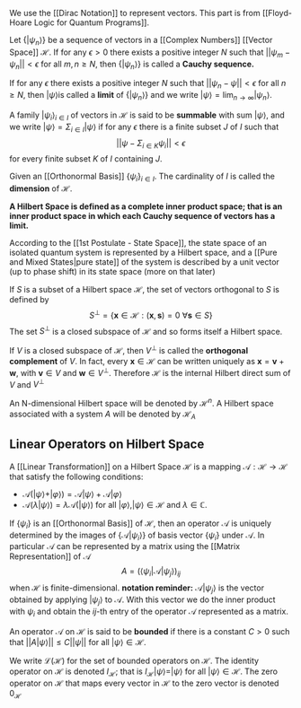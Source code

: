 We use the [[Dirac Notation]] to represent vectors.
This part is from [[Floyd-Hoare Logic for Quantum Programs]]. 

Let $\{|\psi_n\rangle\}$ be a sequence of vectors in a [[Complex Numbers]] [[Vector Space]] $\mathcal{H}$. 
If for any $\epsilon > 0$ there exists a positive integer $N$ such that $||\psi_m - \psi_n|| < \epsilon$ for all $m,n \geq N$, then $\{|\psi_n\rangle\}$ is called a **Cauchy sequence.**

If for any $\epsilon$ there exists a positive integer $N$ such that $||\psi_n - \psi|| < \epsilon$ for all $n \geq N$, then $|\psi\rangle$is called a **limit** of $\{|\psi_n\rangle\}$ and we write $|\psi\rangle = \text{lim}_{n\rightarrow\infty} |\psi_n\rangle$.

A family ${|\psi_i\rangle}_{i\in I}$ of vectors in $\mathcal{H}$ is said to be **summable** with sum $|\psi\rangle$, and we write $|\psi\rangle = \Sigma_{i\in I}|\psi\rangle$ if for any $\epsilon$ there is a finite subset $J$ of $I$ such that $$||\psi - \Sigma_{i\in K}\psi_i|| < \epsilon$$ for every finite subset $K$ of $I$ containing $J$. 

Given an [[Orthonormal Basis]] $\{\psi_i\}_{i\in I}$. The cardinality of $I$ is called the **dimension** of $\mathcal{H}$.

**A Hilbert Space is defined as a complete inner product space; that is an inner product space in which each Cauchy sequence of vectors has a limit.** 

According to the [[1st Postulate - State Space]], the state space of an isolated quantum system is represented by a Hilbert space, and a [[Pure and Mixed States|pure state]] of the system is described by a unit vector (up to phase shift) in its state space (more on that later)

If $S$ is a subset of a Hilbert space $\mathcal{H}$, the set of vectors orthogonal to $S$ is defined by
$$S^\bot = \{\mathbf{x} \in \mathcal{H} : (\mathbf{x}, \mathbf{s}) = 0\ \forall  \mathbf{s} \in S\}$$
The set $S^\bot$ is a closed subspace of $\mathcal{H}$ and so forms itself a Hilbert space. 

If $V$ is a closed subspace of $\mathcal{H}$, then $V^\bot$ is called the **orthogonal complement** of $V$. 
In fact, every $\mathbf{x} \in \mathcal{H}$ can be written uniquely as $\mathbf{x} = \mathbf{v}+\mathbf{w}$, with $\mathbf{v} \in V$ and $\mathbf{w} \in V^\bot$. 
Therefore $\mathcal{H}$ is the internal Hilbert direct sum of $V$ and $V^\bot$ 

An N-dimensional Hilbert space will be denoted by $\mathcal{H}^n$. 
A Hilbert space associated with a system $A$ will be denoted by $\mathcal{H}_A$  


## Linear Operators on Hilbert Space
A [[Linear Transformation]] on a Hilbert Space $\mathcal{H}$ is a mapping $\mathcal{A}:\mathcal{H}\rightarrow\mathcal{H}$ that satisfy the following conditions: 
- $\mathcal{A}(|\psi\rangle + |\varphi\rangle)=\mathcal{A}|\psi\rangle + \mathcal{A}|\varphi\rangle$ 
- $\mathcal{A}(\lambda|\psi\rangle)= \lambda\mathcal{A}(|\psi\rangle)$ 
for all $|\varphi\rangle, |\psi\rangle \in \mathcal{H}$ and $\lambda \in \mathbb{C}$. 

If $\{\psi_i\}$ is an [[Orthonormal Basis]] of $\mathcal{H}$, then an operator $\mathcal{A}$ is uniquely determined by the images of $\{\mathcal{A}|\psi_i\rangle\}$ of basis vector $\{\psi_i\}$ under $\mathcal{A}$. 
In particular $\mathcal{A}$ can be represented by a matrix using the [[Matrix Representation]] of $\mathcal{A}$ $$A = (\langle\psi_i|\mathcal{A}|\psi_j\rangle)_{ij}$$when $\mathcal{H}$ is finite-dimensional. 
**notation reminder:** $\mathcal{A}|\psi_j\rangle$ is the vector obtained by applying $|\psi_j\rangle$ to $\mathcal{A}$. With this vector we do the inner product with $\psi_i$ and obtain the $ij$-th entry of the operator $\mathcal{A}$ represented as a matrix.

An operator $\mathcal{A}$ on $\mathcal{H}$ is said to be **bounded** if there is a constant $C>0$ such that $||A|\psi\rangle|| \leq C||\psi||$ for all $|\psi\rangle \in \mathcal{H}$.

We write $\mathcal{L}(\mathcal{H})$ for the set of bounded operators on $\mathcal{H}$.
The identity operator on $\mathcal{H}$ is denoted $I_\mathcal{H}$; that is $I_\mathcal{H}|\psi\rangle = |\psi\rangle$ for all $|\psi\rangle \in \mathcal{H}$. 
The zero operator on $\mathcal{H}$ that maps every vector in $\mathcal{H}$ to the zero vector is denoted $0_\mathcal{H}$